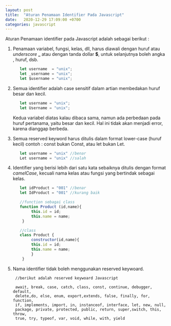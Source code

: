 ```yaml
---
layout: post
title:  "Aturan Penamaan Identifier Pada Javascript"
date:   2020-12-29 17:09:00 +0700
categories: javascript
---
```


Aturan Penamaan identifier pada Javascript adalah sebagai berikut :


1. Penamaan variabel, fungsi, kelas, dll, harus diawali dengan huruf atau _underscore_ **_** atau dengan tanda dollar **$**,
untuk selanjutnya boleh angka , huruf, dsb.

	```javascript
	   let username  = "unix";
	   let _username = "unix";
	   let $username = "unix";
	```

2. Semua identifier adalah case sensitif dalam artian membedakan huruf besar dan kecil.

	```javascript 
	   let username = "unix"; 
	   let Username = "unix";
	```

	Kedua variabel diatas kalau dibaca sama, namun ada perbedaan pada huruf pertanama, yaitu besar dan kecil. Hal ini tidak akan menjadi error, karena dianggap berbeda.
	 
3. Semua reserved keyword harus ditulis dalam format lower-case (huruf kecil) contoh : const bukan Const, atau let bukan Let.

	```javascript
       let username = "unix" //benar
       Let username = "unix" //salah
	```

4. Identifier yang berisi lebih dari satu kata sebaiknya ditulis dengan format *camelCase*, kecuali nama kelas atau fungsi yang bertindak sebagai kelas.

	```javascript
	   let idProduct = "001" //benar
	   let IdProduct = "001" //kurang baik

       //function sebagai class
	   function Product (id,name){
	    	this.id = id;
	    	this.name = name;
		}

	   //class
	   class Product {
            constructor(id,name){
            this.id = id;
            this.name = name;
        	}
		}
	```
   
5. Nama identifier tidak boleh menggunakan reserved keywoard.

   ```
    //berikut adalah reserved keywoard Javascript

    await, break, case, catch, class, const, continue, debugger, default, 
    delete,do, else, enum, export,extends, false, finally, for, function, 
    if, implements, import, in, instanceof, interface, let, new, null,
    package, private, protected, public, return, super,switch, this, throw, 
    true, try, typeof, var, void, while, with, yield
   ```